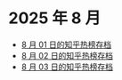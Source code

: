 # 2025 年 8 月

+ [8 月 01 日的知乎热榜存档](/2025-8/01)
+ [8 月 02 日的知乎热榜存档](/2025-8/02)
+ [8 月 03 日的知乎热榜存档](/2025-8/03)

